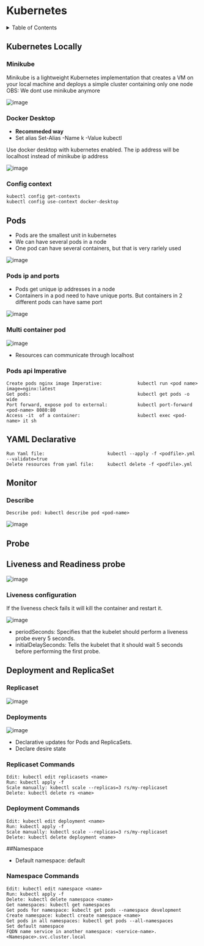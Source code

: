 # Kubernetes


<!-- TABLE OF CONTENTS -->
<details>
  <summary>Table of Contents</summary>
  <ol>
    <li>
      <a href="#kubernetes-locally">Host kubernetes locally</a>
      <ul>
        <li><a href="#minikube">Minikube</a></li>
      </ul>
      <ul>
        <li><a href="#docker-desktop">Docker Desktop</a></li>
      </ul>
      <ul>
        <li><a href="#config-context">Config Context</a></li>
      </ul>
    </li>
  </ol>
  <ol>
    <li>
      <a href="#pods">Pods</a>
      <ul>
        <li><a href="#pods">Kubernetes pods</a></li>
      </ul>
      <ul>
        <li><a href="#pods-ip-and-ports">Pods ip and ports</a></li>
      </ul>
       <ul>
        <li><a href="#multi-container-pod">Multi Container Pod</a></li>
      </ul>
       <ul>
        <li><a href="#pods-api-imperative">Pods command</a></li>
      </ul>
    </li>
  </ol>
  <ol>
    <li>
      <a href="#yaml-declarative">Kubernetes declarative YAML</a>
    </li>
  </ol>
    <ol>
    <li>
      <a href="#monitor">Monitor & Manage</a>
      <ul>
        <li><a href="#describe">Describe</a></li>
      </ul>
    </li>
  </ol>
    <ol>
    <li>
      <a href="#probe">Probe</a>
      <ul>
        <li> <a href="#liveness-and-readiness-probe">Liveness and Readiness probe</a></li>
        <ul>
        <li> <a href="#liveness-configuration">Liveness Configuration</a></li>
      </ul>
      </ul>
    </li>
    <li>
      <a href="#deployment-and-replicaset">ReplicaSets & Deployments</a>
      <ul>
        <li> <a href="#replicaset">Replicasets</a></li>
      </ul>
      <ul>
        <li> <a href="#deployments">deployments</a></li>
      </ul>
      <ul>
        <li> <a href="#replicaset-commands">Replicaset Commands</a></li>
      </ul>
      <ul>
        <li> <a href="#deployment-commands">Deployment Commands</a></li>
      </ul>
    </li>
     <li>
      <a href="#namespace">Namespaces</a>
      <ul>
        <li> <a href="#replicaset">Namespace commands</a></li>
      </ul>
    </li>
</details>

## Kubernetes Locally

### Minikube

Minikube is a lightweight Kubernetes implementation that creates a VM on your local machine and deploys a simple cluster containing only one node
OBS: We dont use minikube anymore

![image](https://user-images.githubusercontent.com/29054168/218310245-a686301f-7fad-4a6c-b896-9a63321d835e.png)


### Docker Desktop

- **Recommeded way**
- Set alias Set-Alias -Name k -Value kubectl

Use docker desktop with kubernetes enabled. The ip address will be localhost instead of minikube ip address

![image](https://user-images.githubusercontent.com/29054168/218310611-e4901125-2990-43ef-920f-f11db306beaf.png)


### Config context
```
kubectl config get-contexts
kubectl config use-context docker-desktop
```


## Pods

* Pods are the smallest unit in kubernetes
* We can have several pods in a node
* One pod can have several containers, but that is very rarlely used 

![image](https://user-images.githubusercontent.com/29054168/218312449-58a92932-c4f4-459b-8aca-5e07b2d9d461.png)

### Pods ip and ports

* Pods get unique ip addresses in a node
* Containers in a pod need to have unique ports. But containers in 2 different pods can have same port

![image](https://user-images.githubusercontent.com/29054168/218312679-cfc26b24-cc37-4775-849f-e070338103e8.png)


### Multi container pod

![image](https://user-images.githubusercontent.com/29054168/218438569-5f8c167b-d014-4e54-abfd-032154097a7d.png)

* Resources can communicate through localhost


### Pods api Imperative
```
Create pods nginx image Imperative:             kubectl run <pod name> image=nginx:latest
Get pods:                                       kubectl get pods -o wide
Port forward, expose pod to external:           kubectl port-forward <pod-name> 8080:80
Access -it  of a container:                     kubectl exec <pod-name> it sh
```

## YAML Declarative
```
Run Yaml file:                       kubectl --apply -f <podfile>.yml --validate=true
Delete resources from yaml file:     kubectl delete -f <podfile>.yml
```


## Monitor

### Describe

```
Describe pod: kubectl describe pod <pod-name>
```

![image](https://user-images.githubusercontent.com/29054168/218318499-a4dafa41-b6f3-48c7-8d8d-56560d1200e5.png)


## Probe

## Liveness and Readiness probe

![image](https://user-images.githubusercontent.com/29054168/218322682-c0db390a-28c5-44cf-be04-dcb09f920771.png)

  ### Liveness configuration
  
  If the liveness check fails it will kill the container and restart it. 
  
![image](https://user-images.githubusercontent.com/29054168/218324176-9d3c94ca-0cff-4477-adff-3a65392a47e3.png)

  * periodSeconds: Specifies that the kubelet should perform a liveness probe every 5 seconds.
  * initialDelaySeconds: Tells the kubelet that it should wait 5 seconds before performing the first probe.
  
  

## Deployment and ReplicaSet
  
### Replicaset
  
  ![image](https://user-images.githubusercontent.com/29054168/218337634-7f0d7bee-0a9a-4f80-b5a5-fc55895fd962.png)
  
  
### Deployments
  
  ![image](https://user-images.githubusercontent.com/29054168/218337803-0e8abd53-6a1e-4c5e-a52c-99f40b1d8375.png)
  
  
  * Declarative updates for Pods and ReplicaSets.
  * Declare desire state  

### Replicaset Commands
```
Edit: kubectl edit replicasets <name>
Run: kubectl apply -f 
Scale manually: kubectl scale --replicas=3 rs/my-replicaset
Delete: kubectl delete rs <name>
```


### Deployment Commands
```
Edit: kubectl edit deployment <name>
Run: kubectl apply -f 
Scale manually: kubectl scale --replicas=3 rs/my-replicaset
Delete: kubectl delete deployment <name>
```
  
  
##Namespace

 * Default namespace: default
 
### Namespace Commands
```
Edit: kubectl edit namespace <name>
Run: kubectl apply -f 
Delete: kubectl delete namespace <name>
Get namespaces: kubectl get namespaces
Get pods for namespace: kubeclt get pods --namespace development
Create namespace: kubectl create namespace <name>
Get pods in all namespaces: kubectl get pods --all-namespaces
Set default namespace
FQDN name service in another namespace: <service-name>.<Namespace>.svc.cluster.local
```
